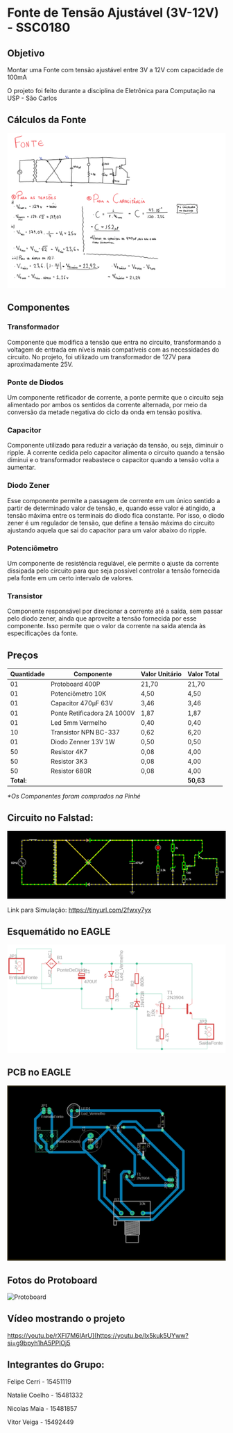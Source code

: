 # Fonte de Tensão Ajustável (3V-12V) - SSC0180

## Objetivo
Montar uma Fonte com tensão ajustável entre 3V a 12V com capacidade de 100mA

O projeto foi feito durante a disciplina de Eletrônica para Computação na USP - São Carlos

## Cálculos da Fonte
![Calculos](calculos.png)

## Componentes
### Transformador
Componente que modifica a tensão que entra no circuito, transformando a voltagem de entrada em níveis mais compatíveis com as necessidades do circuito. No projeto, foi utilizado um transformador de 127V para aproximadamente 25V.
	
### Ponte de Diodos
Um componente retificador de corrente, a  ponte permite que o circuito seja alimentado por ambos os sentidos da corrente alternada, por meio da conversão da metade negativa do ciclo da onda em tensão positiva.

### Capacitor
Componente utilizado para reduzir a variação da tensão, ou seja, diminuir o ripple. A corrente cedida pelo capacitor alimenta o circuito quando a tensão diminui e o transformador reabastece o capacitor quando a tensão volta a aumentar.

### Diodo Zener
Esse componente permite a passagem de corrente em um único sentido a partir de determinado valor de tensão, e, quando esse valor é atingido, a tensão máxima entre os terminais do diodo  fica constante. Por isso, o diodo zener é um regulador de tensão, que define a tensão máxima do circuito ajustando aquela que sai do capacitor para um valor abaixo do ripple.

### Potenciômetro
Um componente de resistência regulável, ele permite o ajuste da corrente dissipada pelo circuito para que seja possível controlar a tensão fornecida pela fonte em um certo intervalo de valores.

### Transistor
Componente responsável por direcionar a corrente até a saída, sem passar pelo diodo zener, ainda que aproveite a tensão fornecida por esse componente. Isso permite que o valor da corrente na saída atenda às especificações da fonte.

## Preços
| Quantidade | Componente | Valor Unitário | Valor Total|
|--------------|------------|-------|--------|
| 01 | Protoboard 400P | 21,70 | 21,70 |
| 01 | Potenciômetro 10K | 4,50 | 4,50 |
| 01 | Capacitor 470μF 63V | 3,46 | 3,46 |
| 01 | Ponte Retificadora 2A 1000V | 1,87 | 1,87 |
| 01 | Led 5mm Vermelho | 0,40 | 0,40 |
| 10 | Transistor NPN BC-337 | 0,62 | 6,20 | 
| 01 | Diodo Zenner 13V 1W | 0,50 | 0,50 |
| 50 | Resistor 4K7 | 0,08 | 4,00 |
| 50 | Resistor 3K3 | 0,08 | 4,00 |  
| 50 | Resistor 680R | 0,08 | 4,00 |
|**Total:** | | | **50,63** |

_*Os Componentes foram comprados na Pinhé_

## Circuito no Falstad:
![Falstad](image.png)

Link para Simulação: https://tinyurl.com/2fwxy7yx

## Esquemátido no EAGLE
![Esquematico](fonteCircuito.png)

## PCB no EAGLE
![PCB](fontePCB.png)

## Fotos do Protoboard
![Protoboard]()

## Vídeo mostrando o projeto
https://youtu.be/rXFI7M6IArU](https://youtu.be/Ix5kuk5UYww?si=g9bpyh1hA5PPlOj5

## Integrantes do Grupo:
Felipe Cerri - 15451119

Natalie Coelho - 15481332

Nicolas Maia - 15481857

Vitor Veiga - 15492449
